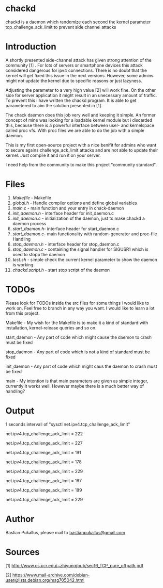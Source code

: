 # chackd
chackd is a daemon which randomize each second the kernel parameter tcp_challenge_ack_limit to prevent side channel attacks

# Introduction
A shortly presented side-channel attack has given strong attention of the community [1] . For lots of servers or smartphone devices this attack considered dangerous for ipv4 connections. There is no doubt that the kernel will get fixed this issue in the next versions. However, some admins might not update the kernel due to specific reasons or just lazyness. 

Adjusting the parameter to a very high value [2] will work fine. On the other side for server application it might result in an unecessary amount of traffic. To prevent this i have written the chackd program. It is able to get parametered to aim the solution presented in [1].

The chack daemon does this job very well and keeping it simple. An former concept of mine was looking for a loadable kernel module but i discarded this, because there is a powerful interface between user- and kernelspace called proc vfs. With proc files we are able to do the job with a simple daemon.

This is my first open-source project with a nice benifit for admins who want to secure agains challenge_ack_limit attacks and are not able to update their kernel. Just compile it and run it on your server.

I need help from the community to make this project "community standard".

# Files

1. *Makefile*      - Makefile
2. *global.h*      - Handle compiler options and define global variables
3. *main.c*        - main function and your entry in chack-daemon
4. *init_daemon.h* - interface header for init_daemon.c
5. *init_daemon.c* - initialization of the daemon, just to make chackd a daemon process
6. *start_daemon.h*- interface header for start_daemon.c
7. *start_daemon.c*- main functionality with random-generator and proc-file Handling
8. *stop_daemon.h* - interface header for stop_daemon.c
9. *stop_daemon.c* - containing the signal handler for SIGUSR1 which is used to stopp the daemon
10. *test.sh*       - simple check the current kernel parameter to show the daemon is working
11. *chackd.script.h* - start stop script of the daemon

# TODOs

Please look for TODOs inside the src files for some things i would like to work on. Feel free to branch in any way you want.
I would like to learn a lot from this project. 

Makefile	-
My wish for the Makefile is to make it a kind of standard with installation, kernel-release queries and so on.

start_daemon	-
Any part of code which might cause the daemon to crash must be fixed

stop_daemon	-
Any part of code which is not a kind of standard must be fixed

init_daemon	-
Any part of code which might caus the daemon to crash must be fixed

main	-
My intention is that main parameters are given as simple integer, currently it works well. However maybe there is a much better way of handling?

# Output 

1 seconds intervall of "sysctl net.ipv4.tcp_challenge_ack_limit"

net.ipv4.tcp_challenge_ack_limit = 222

net.ipv4.tcp_challenge_ack_limit = 227

net.ipv4.tcp_challenge_ack_limit = 191

net.ipv4.tcp_challenge_ack_limit = 178

net.ipv4.tcp_challenge_ack_limit = 229

net.ipv4.tcp_challenge_ack_limit = 167

net.ipv4.tcp_challenge_ack_limit = 189

net.ipv4.tcp_challenge_ack_limit = 229

# Author

Bastian Pukallus, please mail to bastianpukallus@gmail.com

# Sources

[1] http://www.cs.ucr.edu/~zhiyunq/pub/sec16_TCP_pure_offpath.pdf

[2] https://www.mail-archive.com/debian-user@lists.debian.org/msg705042.html
